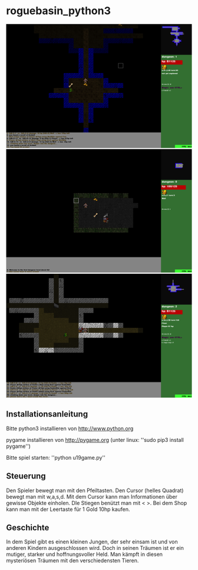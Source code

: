 # roguebasin_python3


![screenshot1pydungeon.png](screenshot1pydungeon.png)
![screenshot2pydungeon.png](screenshot2pydungeon.png)
![screenshot3pydungeon.png](screenshot3pydungeon.png)

## Installationsanleitung

Bitte python3 installieren von http://www.python.org

pygame installieren von http://pygame.org 
(unter linux: ''sudo pip3 install pygame'')

Bitte spiel starten: ''python u19game.py''

## Steuerung

Den Spieler bewegt man mit den Pfeiltasten.
Den Cursor (helles Quadrat) bewegt man mit w,a,s,d.
Mit dem Cursor kann man Informationen über gewisse Objekte einholen.
DIe Stiegen benützt man mit < >.
Bei dem Shop kann man mit der Leertaste für 1 Gold 10hp kaufen.

## Geschichte

In dem Spiel gibt es einen kleinen Jungen, der sehr einsam ist und
von anderen Kindern ausgeschlossen wird. Doch in seinen Träumen ist 
er ein mutiger, starker und hoffnungsvoller Held. Man kämpft in diesen 
mysteriösen Träumen mit den verschiedensten Tieren.
